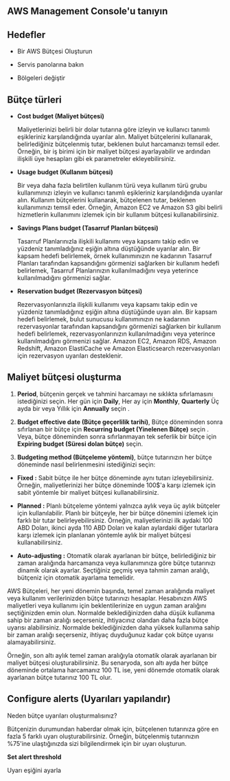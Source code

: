 AWS Management Console'u tanıyın
--

Hedefler
--

- Bir AWS Bütçesi Oluşturun

- Servis panolarına bakın

- Bölgeleri değiştir

Bütçe türleri
--

- **Cost budget (Maliyet bütçesi)**


  Maliyetlerinizi belirli bir dolar tutarına göre izleyin ve kullanıcı tanımlı eşikleriniz karşılandığında uyarılar alın. Maliyet bütçelerini kullanarak,         belirlediğiniz bütçelenmiş tutar, beklenen bulut harcamanızı temsil eder. Örneğin, bir iş birimi için bir maliyet bütçesi ayarlayabilir ve ardından ilişkili üye  hesapları gibi ek parametreler ekleyebilirsiniz.

- **Usage budget (Kullanım bütçesi)**

  Bir veya daha fazla belirtilen kullanım türü veya kullanım türü grubu kullanımınızı izleyin ve kullanıcı tanımlı eşikleriniz karşılandığında uyarılar alın. Kullanım bütçelerini kullanarak, bütçelenen tutar, beklenen kullanımınızı temsil eder. Örneğin, Amazon EC2 ve Amazon S3 gibi belirli hizmetlerin kullanımını izlemek için bir kullanım bütçesi kullanabilirsiniz.

- **Savings Plans budget (Tasarruf Planları bütçesi)**

  Tasarruf Planlarınızla ilişkili kullanımı veya kapsamı takip edin ve yüzdeniz tanımladığınız eşiğin altına düştüğünde uyarılar alın. Bir kapsam hedefi belirlemek, örnek kullanımınızın ne kadarının Tasarruf Planları tarafından kapsandığını görmenizi sağlarken bir kullanım hedefi belirlemek, Tasarruf Planlarınızın kullanılmadığını veya yeterince kullanılmadığını görmenizi sağlar.

- **Reservation budget (Rezervasyon bütçesi)**

  Rezervasyonlarınızla ilişkili kullanımı veya kapsamı takip edin ve yüzdeniz tanımladığınız eşiğin altına düştüğünde uyarı alın. Bir kapsam hedefi belirlemek, bulut sunucusu kullanımınızın ne kadarının rezervasyonlar tarafından kapsandığını görmenizi sağlarken bir kullanım hedefi belirlemek, rezervasyonlarınızın kullanılmadığını veya yeterince kullanılmadığını görmenizi sağlar. Amazon EC2, Amazon RDS, Amazon Redshift, Amazon ElastiCache ve Amazon Elasticsearch rezervasyonları için rezervasyon uyarıları desteklenir.

Maliyet bütçesi oluşturma
--

1. **Period**, bütçenin gerçek ve tahmini harcamayı ne sıklıkta sıfırlamasını istediğinizi seçin. Her gün için **Daily**, Her ay için **Monthly**, **Quarterly** Üç ayda bir veya Yıllık için **Annually** seçin .

2. **Budget effective date (Bütçe geçerlilik tarihi)**, Bütçe döneminden sonra sıfırlanan bir bütçe için **Recurring budget (Yinelenen Bütçe)** seçin . Veya, bütçe döneminden sonra sıfırlanmayan tek seferlik bir bütçe için **Expiring budget (Süresi dolan bütçe)** seçin.

3. **Budgeting method (Bütçeleme yöntemi)**, bütçe tutarınızın her bütçe döneminde nasıl belirlenmesini istediğinizi seçin:

  -   **Fixed :** Sabit bütçe ile her bütçe döneminde aynı tutarı izleyebilirsiniz. Örneğin, maliyetlerinizi her bütçe döneminde 100$'a karşı izlemek için sabit yöntemle bir maliyet bütçesi kullanabilirsiniz.

  -   **Planned :** Planlı bütçeleme yöntemi yalnızca aylık veya üç aylık bütçeler için kullanılabilir. Planlı bir bütçeyle, her bir bütçe dönemini izlemek için farklı bir tutar belirleyebilirsiniz. Örneğin, maliyetlerinizi ilk aydaki 100 ABD Doları, ikinci ayda 110 ABD Doları ve kalan aylardaki diğer tutarlara karşı izlemek için planlanan yöntemle aylık bir maliyet bütçesi kullanabilirsiniz.

  -   **Auto-adjusting :** Otomatik olarak ayarlanan bir bütçe, belirlediğiniz bir zaman aralığında harcamanıza veya kullanımınıza göre bütçe tutarınızı dinamik olarak ayarlar. Seçtiğiniz geçmiş veya tahmin zaman aralığı, bütçeniz için otomatik ayarlama temelidir.

AWS Bütçeleri, her yeni dönemin başında, temel zaman aralığında maliyet veya kullanım verilerinizden bütçe tutarınızı hesaplar. Hesabınızın AWS maliyetleri veya kullanımı için beklentilerinize en uygun zaman aralığını seçtiğinizden emin olun. Normalde beklediğinizden daha düşük kullanıma sahip bir zaman aralığı seçerseniz, ihtiyacınız olandan daha fazla bütçe uyarısı alabilirsiniz. Normalde beklediğinizden daha yüksek kullanıma sahip bir zaman aralığı seçerseniz, ihtiyaç duyduğunuz kadar çok bütçe uyarısı alamayabilirsiniz.

Örneğin, son altı aylık temel zaman aralığıyla otomatik olarak ayarlanan bir maliyet bütçesi oluşturabilirsiniz. Bu senaryoda, son altı ayda her bütçe döneminde ortalama harcamanız 100 TL ise, yeni dönemde otomatik olarak ayarlanan bütçe tutarınız 100 TL olur.

Configure alerts (Uyarıları yapılandır)
--

Neden bütçe uyarıları oluşturmalısınız?

Bütçenizin durumundan haberdar olmak için, bütçelenen tutarınıza göre en fazla 5 farklı uyarı oluşturabilirsiniz. Örneğin, bütçelenmiş tutarınızın %75'ine ulaştığınızda sizi bilgilendirmek için bir uyarı oluşturun.

**Set alert threshold**

Uyarı eşiğini ayarla


